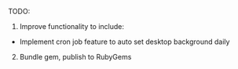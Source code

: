 TODO:

1. Improve functionality to include:

- Implement cron job feature to auto set desktop background daily
2. Bundle gem, publish to RubyGems
